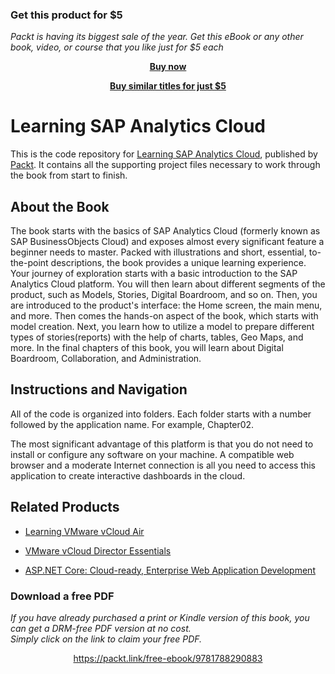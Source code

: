 
### Get this product for $5

<i>Packt is having its biggest sale of the year. Get this eBook or any other book, video, or course that you like just for $5 each</i>


<b><p align='center'>[Buy now](https://packt.link/9781788290883)</p></b>


<b><p align='center'>[Buy similar titles for just $5](https://subscription.packtpub.com/search)</p></b>


# Learning SAP Analytics Cloud
This is the code repository for [Learning SAP Analytics Cloud](https://www.packtpub.com/big-data-and-business-intelligence/learning-sap-analytics-cloud?utm_source=github&utm_medium=repository&utm_campaign=9781788290883), published by [Packt](https://www.packtpub.com/?utm_source=github). It contains all the supporting project files necessary to work through the book from start to finish.
## About the Book
The book starts with the basics of SAP Analytics Cloud (formerly known as SAP BusinessObjects Cloud) and exposes almost every significant feature a beginner needs to master. Packed with illustrations and short, essential, to-the-point descriptions, the book provides a unique learning experience. Your journey of exploration starts with a basic introduction to the SAP Analytics Cloud platform. You will then learn about different segments of the product, such as Models, Stories, Digital Boardroom, and so on. Then, you are introduced to the product's interface: the Home screen, the main menu, and more. Then comes the hands-on aspect of the book, which starts with model creation. Next, you learn how to utilize a model to prepare different types of stories(reports) with the help of charts, tables, Geo Maps, and more. In the final chapters of this book, you will learn about Digital Boardroom, Collaboration, and Administration.

## Instructions and Navigation
All of the code is organized into folders. Each folder starts with a number followed by the application name. For example, Chapter02.



The most significant advantage of this platform is that you do not need to install or
configure any software on your machine. A compatible web browser and a moderate
Internet connection is all you need to access this application to create interactive dashboards
in the cloud.

## Related Products
* [Learning VMware vCloud Air](https://www.packtpub.com/virtualization-and-cloud/learning-vmware-vcloud-air?utm_source=github&utm_medium=repository&utm_campaign=9781785282874)

* [VMware vCloud Director Essentials](https://www.packtpub.com/virtualization-and-cloud/vmware-vcloud-director-essentials?utm_source=github&utm_medium=repository&utm_campaign=9781783986521)

* [ASP.NET Core: Cloud-ready, Enterprise Web Application Development](https://www.packtpub.com/application-development/aspnet-core-cloud-ready-enterprise-web-application-development?utm_source=github&utm_medium=repository&utm_campaign=9781788296526)
### Download a free PDF

 <i>If you have already purchased a print or Kindle version of this book, you can get a DRM-free PDF version at no cost.<br>Simply click on the link to claim your free PDF.</i>
<p align="center"> <a href="https://packt.link/free-ebook/9781788290883">https://packt.link/free-ebook/9781788290883 </a> </p>
